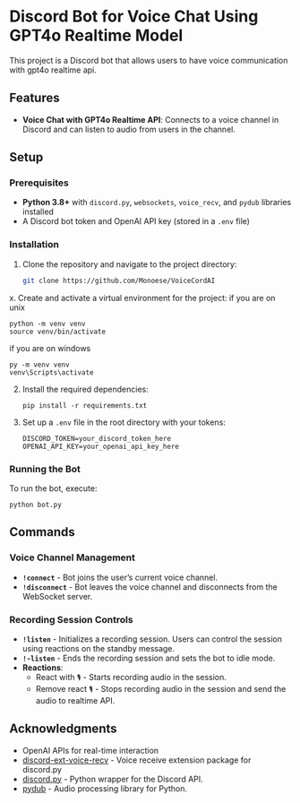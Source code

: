 # Discord Bot for Voice Chat Using GPT4o Realtime Model

This project is a Discord bot that allows users to have voice communication with gpt4o realtime api.

## Features

- **Voice Chat with GPT4o Realtime API**: Connects to a voice channel in Discord and can listen to audio from users in the channel.

## Setup

### Prerequisites

- **Python 3.8+** with `discord.py`, `websockets`, `voice_recv`, and `pydub` libraries installed
- A Discord bot token and OpenAI API key (stored in a `.env` file)

### Installation

1. Clone the repository and navigate to the project directory:
   ```bash
   git clone https://github.com/Monoese/VoiceCordAI
   ```
   
x. Create and activate a virtual environment for the project:
   if you are on unix
   ```plaintext
   python -m venv venv
   source venv/bin/activate
   ```
   if you are on windows
   ```plaintext
   py -m venv venv
   venv\Scripts\activate
   ```

2. Install the required dependencies:
   ```plaintext
   pip install -r requirements.txt
   ```

3. Set up a `.env` file in the root directory with your tokens:
   ```plaintext
   DISCORD_TOKEN=your_discord_token_here
   OPENAI_API_KEY=your_openai_api_key_here
   ```

### Running the Bot

To run the bot, execute:
   ```plaintext
python bot.py
   ```

## Commands

### Voice Channel Management
- **`!connect`** - Bot joins the user’s current voice channel.
- **`!disconnect`** - Bot leaves the voice channel and disconnects from the WebSocket server.

### Recording Session Controls
- **`!listen`** - Initializes a recording session. Users can control the session using reactions on the standby message.
- **`!-listen`** - Ends the recording session and sets the bot to idle mode.
- **Reactions**:
  - React with `🎙` - Starts recording audio in the session.
  - Remove react `🎙` - Stops recording audio in the session and send the audio to realtime API.

## Acknowledgments

- OpenAI APIs for real-time interaction
- [discord-ext-voice-recv](https://github.com/imayhaveborkedit/discord-ext-voice-recv) - Voice receive extension package for discord.py
- [discord.py](https://discordpy.readthedocs.io/) - Python wrapper for the Discord API.
- [pydub](https://github.com/jiaaro/pydub) - Audio processing library for Python.
